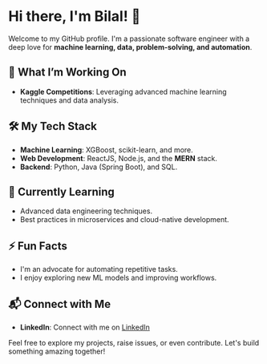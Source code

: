 # Hi there, I'm Bilal! 👋

Welcome to my GitHub profile. I'm a passionate software engineer with a deep love for **machine learning, data, problem-solving, and automation**.

## 🔭 What I’m Working On
- **Kaggle Competitions**: Leveraging advanced machine learning techniques and data analysis.

## 🛠 My Tech Stack
- **Machine Learning**: XGBoost, scikit-learn, and more.
- **Web Development**: ReactJS, Node.js, and the **MERN** stack.
- **Backend**: Python, Java (Spring Boot), and SQL.

## 🌱 Currently Learning
- Advanced data engineering techniques.
- Best practices in microservices and cloud-native development.

## ⚡ Fun Facts
- I'm an advocate for automating repetitive tasks.
- I enjoy exploring new ML models and improving workflows.

## 📬 Connect with Me
- **LinkedIn**: Connect with me on [LinkedIn](https://www.linkedin.com/in/muhammad-bilal24443/)

Feel free to explore my projects, raise issues, or even contribute. Let's build something amazing together!

